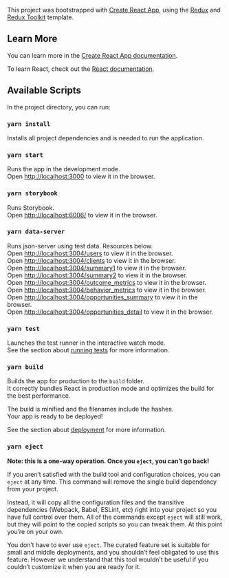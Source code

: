 This project was bootstrapped with [Create React App](https://github.com/facebook/create-react-app), using the [Redux](https://redux.js.org/) and [Redux Toolkit](https://redux-toolkit.js.org/) template.

## Learn More

You can learn more in the [Create React App documentation](https://facebook.github.io/create-react-app/docs/getting-started).

To learn React, check out the [React documentation](https://reactjs.org/).

## Available Scripts

In the project directory, you can run:

### `yarn install`

Installs all project dependencies and is needed to run the application.

### `yarn start`

Runs the app in the development mode.<br />
Open [http://localhost:3000](http://localhost:3000) to view it in the browser.

### `yarn storybook`

Runs Storybook.<br />
Open [http://localhost:6006/](http://localhost:6006/) to view it in the browser.

### `yarn data-server`

Runs json-server using test data. Resources below.<br />
Open [http://localhost:3004/users](http://localhost:3004/users) to view it in the browser.<br />
Open [http://localhost:3004/clients](http://localhost:3004/clients) to view it in the browser.<br />
Open [http://localhost:3004/summary1](http://localhost:3004/summary1) to view it in the browser.<br />
Open [http://localhost:3004/summary2](http://localhost:3004/summary2) to view it in the browser.<br />
Open [http://localhost:3004/outcome_metrics](http://localhost:3004/outcome_metrics) to view it in the browser.<br />
Open [http://localhost:3004/behavior_metrics](http://localhost:3004/behavior_metrics) to view it in the browser.<br />
Open [http://localhost:3004/opportunities_summary](http://localhost:3004/opportunities_summary) to view it in the browser.<br />
Open [http://localhost:3004/opportunities_detail](http://localhost:3004/opportunities_detail) to view it in the browser.<br />

### `yarn test`

Launches the test runner in the interactive watch mode.<br />
See the section about [running tests](https://facebook.github.io/create-react-app/docs/running-tests) for more information.

### `yarn build`

Builds the app for production to the `build` folder.<br />
It correctly bundles React in production mode and optimizes the build for the best performance.

The build is minified and the filenames include the hashes.<br />
Your app is ready to be deployed!

See the section about [deployment](https://facebook.github.io/create-react-app/docs/deployment) for more information.

### `yarn eject`

**Note: this is a one-way operation. Once you `eject`, you can’t go back!**

If you aren’t satisfied with the build tool and configuration choices, you can `eject` at any time. This command will remove the single build dependency from your project.

Instead, it will copy all the configuration files and the transitive dependencies (Webpack, Babel, ESLint, etc) right into your project so you have full control over them. All of the commands except `eject` will still work, but they will point to the copied scripts so you can tweak them. At this point you’re on your own.

You don’t have to ever use `eject`. The curated feature set is suitable for small and middle deployments, and you shouldn’t feel obligated to use this feature. However we understand that this tool wouldn’t be useful if you couldn’t customize it when you are ready for it.
